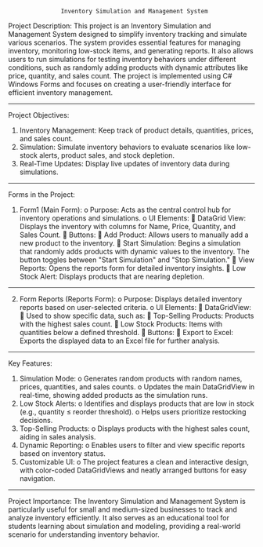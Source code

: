                    Inventory Simulation and Management System

Project Description:
This project is an Inventory Simulation and Management System designed to simplify inventory tracking and simulate various scenarios. The system provides essential features for managing inventory, monitoring low-stock items, and generating reports. It also allows users to run simulations for testing inventory behaviors under different conditions, such as randomly adding products with dynamic attributes like price, quantity, and sales count.
The project is implemented using C# Windows Forms and focuses on creating a user-friendly interface for efficient inventory management.
________________________________________
Project Objectives:
1.	Inventory Management: Keep track of product details, quantities, prices, and sales count.
2.	Simulation: Simulate inventory behaviors to evaluate scenarios like low-stock alerts, product sales, and stock depletion.
3.	Real-Time Updates: Display live updates of inventory data during simulations.
________________________________________
Forms in the Project:
1.	Form1 (Main Form):
o	Purpose: Acts as the central control hub for inventory operations and simulations.
o	UI Elements:
	DataGrid View: Displays the inventory with columns for Name, Price, Quantity, and Sales Count.
	Buttons:
	Add Product: Allows users to manually add a new product to the inventory.
	Start Simulation: Begins a simulation that randomly adds products with dynamic values to the inventory. The button toggles between "Start Simulation" and "Stop Simulation."
	View Reports: Opens the reports form for detailed inventory insights.
	Low Stock Alert: Displays products that are nearing depletion.
________________________________________
2.	Form Reports (Reports Form):
o	Purpose: Displays detailed inventory reports based on user-selected criteria.
o	UI Elements:
	DataGridView:
	Used to show specific data, such as:
	Top-Selling Products: Products with the highest sales count.
	Low Stock Products: Items with quantities below a defined threshold.
	Buttons:
	Export to Excel: Exports the displayed data to an Excel file for further analysis.
________________________________________
Key Features:
1.	Simulation Mode:
o	Generates random products with random names, prices, quantities, and sales counts.
o	Updates the main DataGridView in real-time, showing added products as the simulation runs.
2.	Low Stock Alerts:
o	Identifies and displays products that are low in stock (e.g., quantity ≤ reorder threshold).
o	Helps users prioritize restocking decisions.
3.	Top-Selling Products:
o	Displays products with the highest sales count, aiding in sales analysis.
4.	Dynamic Reporting:
o	Enables users to filter and view specific reports based on inventory status.
5.	Customizable UI:
o	The project features a clean and interactive design, with color-coded DataGridViews and neatly arranged buttons for easy navigation.
________________________________________
Project Importance:
The Inventory Simulation and Management System is particularly useful for small and medium-sized businesses to track and analyze inventory efficiently. It also serves as an educational tool for students learning about simulation and modeling, providing a real-world scenario for understanding inventory behavior.

